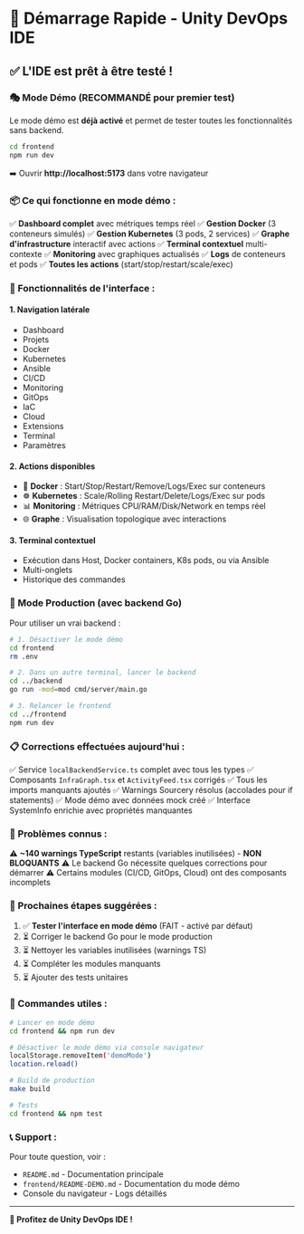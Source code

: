 # 🚀 Démarrage Rapide - Unity DevOps IDE

## ✅ L'IDE est prêt à être testé !

### 🎭 Mode Démo (RECOMMANDÉ pour premier test)

Le mode démo est **déjà activé** et permet de tester toutes les fonctionnalités sans backend.

```bash
cd frontend
npm run dev
```

➡️ Ouvrir **http://localhost:5173** dans votre navigateur

### 📦 Ce qui fonctionne en mode démo :

✅ **Dashboard complet** avec métriques temps réel
✅ **Gestion Docker** (3 conteneurs simulés)
✅ **Gestion Kubernetes** (3 pods, 2 services)
✅ **Graphe d'infrastructure** interactif avec actions
✅ **Terminal contextuel** multi-contexte
✅ **Monitoring** avec graphiques actualisés
✅ **Logs** de conteneurs et pods
✅ **Toutes les actions** (start/stop/restart/scale/exec)

### 🎨 Fonctionnalités de l'interface :

#### 1. **Navigation latérale**
- Dashboard
- Projets
- Docker
- Kubernetes  
- Ansible
- CI/CD
- Monitoring
- GitOps
- IaC
- Cloud
- Extensions
- Terminal
- Paramètres

#### 2. **Actions disponibles**
- 🐳 **Docker** : Start/Stop/Restart/Remove/Logs/Exec sur conteneurs
- ☸️ **Kubernetes** : Scale/Rolling Restart/Delete/Logs/Exec sur pods
- 📊 **Monitoring** : Métriques CPU/RAM/Disk/Network en temps réel
- 🌐 **Graphe** : Visualisation topologique avec interactions

#### 3. **Terminal contextuel**
- Exécution dans Host, Docker containers, K8s pods, ou via Ansible
- Multi-onglets
- Historique des commandes

### 🔧 Mode Production (avec backend Go)

Pour utiliser un vrai backend :

```bash
# 1. Désactiver le mode démo
cd frontend
rm .env

# 2. Dans un autre terminal, lancer le backend
cd ../backend
go run -mod=mod cmd/server/main.go

# 3. Relancer le frontend
cd ../frontend
npm run dev
```

### 📋 Corrections effectuées aujourd'hui :

✅ Service `localBackendService.ts` complet avec tous les types
✅ Composants `InfraGraph.tsx` et `ActivityFeed.tsx` corrigés
✅ Tous les imports manquants ajoutés
✅ Warnings Sourcery résolus (accolades pour if statements)
✅ Mode démo avec données mock créé
✅ Interface SystemInfo enrichie avec propriétés manquantes

### 🐛 Problèmes connus :

⚠️ **~140 warnings TypeScript** restants (variables inutilisées) - **NON BLOQUANTS**
⚠️ Le backend Go nécessite quelques corrections pour démarrer
⚠️ Certains modules (CI/CD, GitOps, Cloud) ont des composants incomplets

### 📝 Prochaines étapes suggérées :

1. ✅ **Tester l'interface en mode démo** (FAIT - activé par défaut)
2. ⏳ Corriger le backend Go pour le mode production
3. ⏳ Nettoyer les variables inutilisées (warnings TS)
4. ⏳ Compléter les modules manquants
5. ⏳ Ajouter des tests unitaires

### 🎯 Commandes utiles :

```bash
# Lancer en mode démo
cd frontend && npm run dev

# Désactiver le mode démo via console navigateur
localStorage.removeItem('demoMode')
location.reload()

# Build de production
make build

# Tests
cd frontend && npm test
```

### 📞 Support :

Pour toute question, voir :
- `README.md` - Documentation principale
- `frontend/README-DEMO.md` - Documentation du mode démo
- Console du navigateur - Logs détaillés

---

**🎉 Profitez de Unity DevOps IDE !**

